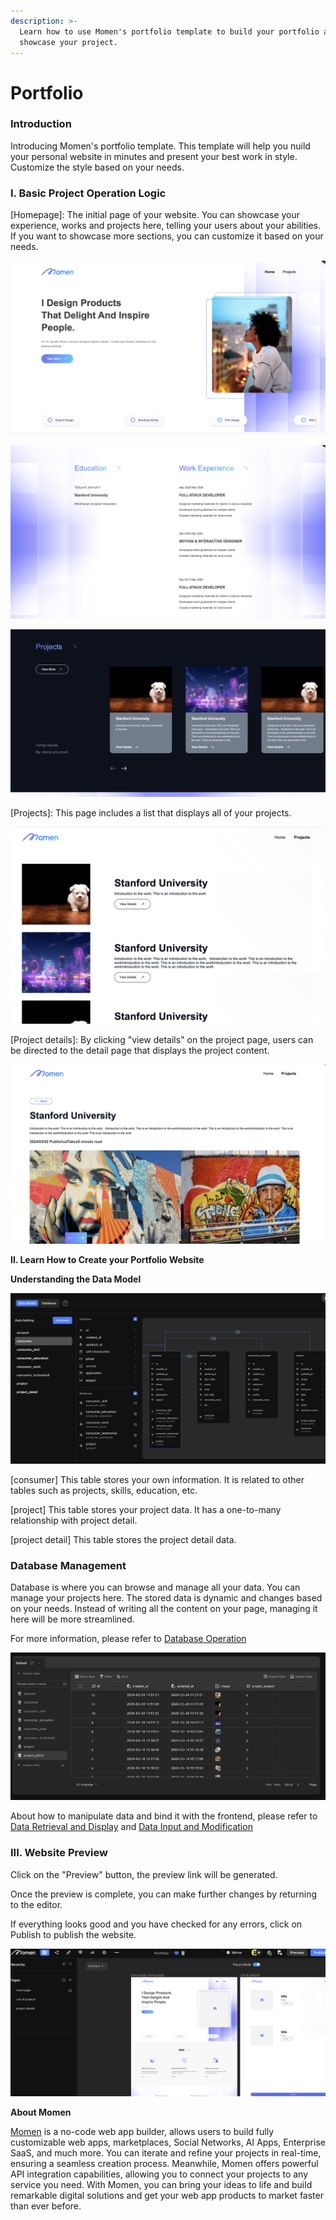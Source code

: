```yaml
---
description: >-
  Learn how to use Momen's portfolio template to build your portfolio and
  showcase your project.
---
```


# Portfolio

### **Introduction**

Introducing Momen's portfolio template. This template will help you nuild your personal website in minutes and present your best work in style. Customize the style based on your needs.

### **I. Basic Project Operation Logic**

\[Homepage]: The initial page of your website. You can showcase your experience, works and projects here, telling your users about your abilities. If you want to showcase more sections, you can customize it based on your needs.

![](<../.gitbook/assets/0 (19).png>)

![](<../.gitbook/assets/1 (19).png>)

![](<../.gitbook/assets/2 (16).png>)

\[Projects]: This page includes a list that displays all of your projects.

![](<../.gitbook/assets/3 (11).png>)

\[Project details]: By clicking "view details" on the project page, users can be directed to the detail page that displays the project content.

![](<../.gitbook/assets/4 (11).png>)

**II. Learn How to Create your Portfolio Website**

**Understanding the Data Model**

![](<../.gitbook/assets/5 (6).png>)

\[consumer] This table stores your own information. It is related to other tables such as projects, skills, education, etc.

\[project] This table stores your project data. It has a one-to-many relationship with project detail.

\[project detail] This table stores the project detail data.

### **Database Management**

Database is where you can browse and manage all your data. You can manage your projects here. The stored data is dynamic and changes based on your needs. Instead of writing all the content on your page, managing it here will be more streamlined.

For more information, please refer to [Database Operation](https://docs.momen.app/data/database/database-operation)

![](<../.gitbook/assets/6 (6).png>)

About how to manipulate data and bind it with the frontend, please refer to [Data Retrieval and Display](https://docs.momen.app/data/data-overview/data-retrieval-and-display) and [Data Input and Modification](https://docs.momen.app/data/data-overview/data-input-and-modification)



### **III. Website Preview**

Click on the "Preview" button, the preview link will be generated.

Once the preview is complete, you can make further changes by returning to the editor.

If everything looks good and you have checked for any errors, click on Publish to publish the website.

![](<../.gitbook/assets/7 (4).png>)

**About Momen**

[Momen](https://momen.app/?channel=blog-about) is a no-code web app builder, allows users to build fully customizable web apps, marketplaces, Social Networks, AI Apps, Enterprise SaaS, and much more. You can iterate and refine your projects in real-time, ensuring a seamless creation process. Meanwhile, Momen offers powerful API integration capabilities, allowing you to connect your projects to any service you need. With Momen, you can bring your ideas to life and build remarkable digital solutions and get your web app products to market faster than ever before.
